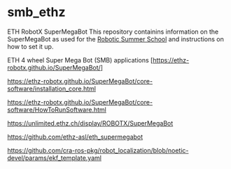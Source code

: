 # smb_ethz
ETH RobotX SuperMegaBot This repository containins information on the SuperMegaBot as used for the [Robotic Summer School](https://center-for-robotics.ethz.ch/education/summer-school.html) and instructions on how to set it up.

ETH 4 wheel Super Mega Bot (SMB) applications [https://ethz-robotx.github.io/SuperMegaBot/]

https://ethz-robotx.github.io/SuperMegaBot/core-software/installation_core.html

https://ethz-robotx.github.io/SuperMegaBot/core-software/HowToRunSoftware.html

https://unlimited.ethz.ch/display/ROBOTX/SuperMegaBot

https://github.com/ethz-asl/eth_supermegabot

https://github.com/cra-ros-pkg/robot_localization/blob/noetic-devel/params/ekf_template.yaml